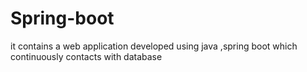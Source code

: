 # Spring-boot
it contains a web application developed using java ,spring boot which continuously contacts with database
